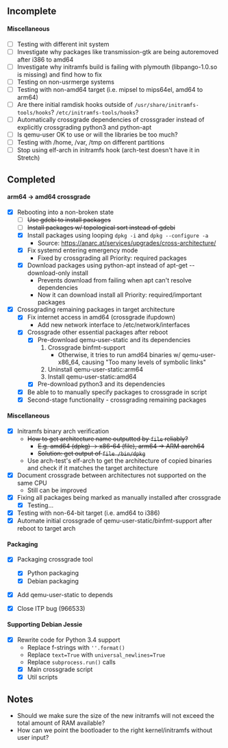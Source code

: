 Incomplete
---
#### Miscellaneous
- [ ] Testing with different init system
- [ ] Investigate why packages like transmission-gtk are being autoremoved after i386 to amd64
- [ ] Investigate why initramfs build is failing with plymouth (libpango-1.0.so is missing) and find how to fix
- [ ] Testing on non-usrmerge systems
- [ ] Testing with non-amd64 target (i.e. mipsel to mips64el, amd64 to arm64)
- [ ] Are there initial ramdisk hooks outside of `/usr/share/initramfs-tools/hooks`? `/etc/initramfs-tools/hooks`?
- [ ] Automatically crossgrade dependencies of crossgrader instead of explicitly crossgrading python3 and python-apt
- [ ] Is qemu-user OK to use or will the libraries be too much?
- [ ] Testing with /home, /var, /tmp on different partitions
- [ ] Stop using elf-arch in initramfs hook (arch-test doesn't have it in Stretch)

Completed
---
#### arm64 -> amd64 crossgrade
- [x] Rebooting into a non-broken state
    - [ ] ~~Use gdebi to install packages~~
    - [ ] ~~Install packages w/ topological sort instead of gdebi~~
    - [x] Install packages using looping `dpkg -i` and `dpkg --configure -a`
        - Source: https://anarc.at/services/upgrades/cross-architecture/
    - [x] Fix systemd entering emergency mode
        - Fixed by crossgrading all Priority: required packages
    - [x] Download packages using python-apt instead of apt-get --download-only install
        - Prevents download from failing when apt can't resolve dependencies
        - Now it can download install all Priority: required/important packages
- [x] Crossgrading remaining packages in target architecture
    - [x] Fix internet access in amd64 (crossgrade ifupdown)
        - Add new network interface to /etc/network/interfaces
    - [x] Crossgrade other essential packages after reboot
        - [x] Pre-download qemu-user-static and its dependencies
            1. Crossgrade binfmt-support
                - Otherwise, it tries to run amd64 binaries w/ qemu-user-x86_64, causing "Too many levels of symbolic links"
            2. Uninstall qemu-user-static:arm64
            3. Install qemu-user-static:amd64
        - [x] Pre-download python3 and its dependencies
    - [x] Be able to to manually specify packages to crossgrade in script
    - [x] Second-stage functionality - crossgrading remaining packages

#### Miscellaneous
- [x] Initramfs binary arch verification
    - ~~How to get architecture name outputted by `file` reliably?~~
        - ~~E.g. amd64 (dpkg) -> x86-64 (file), arm64 -> ARM aarch64~~
        - ~~Solution: get output of `file /bin/dpkg`~~
    - Use arch-test's elf-arch to get the architecture of copied binaries and check if it matches the target architecture
- [x] Document crossgrade between architectures not supported on the same CPU
    - Still can be improved
- [x] Fixing all packages being marked as manually installed after crossgrade
    - [x] Testing...
- [x] Testing with non-64-bit target (i.e. amd64 to i386)
- [x] Automate initial crossgrade of qemu-user-static/binfmt-support after reboot to target arch

#### Packaging
- [x] Packaging crossgrade tool
    - [x] Python packaging
    - [x] Debian packaging
- [x] Add qemu-user-static to depends
- [x] Close ITP bug (966533)


#### Supporting Debian Jessie
- [x] Rewrite code for Python 3.4 support
    - Replace f-strings with `''.format()`
    - Replace `text=True` with `universal_newlines=True`
    - Replace `subprocess.run()` calls
    - [x] Main crossgrade script
    - [x] Util scripts

Notes
---
- Should we make sure the size of the new initramfs will not exceed the total amount of RAM available?
- How can we point the bootloader to the right kernel/initramfs without user input?
